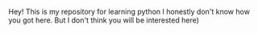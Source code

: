 Hey!
This is my repository for learning python
I honestly don't know how you got here. But I don't think you will be interested here)